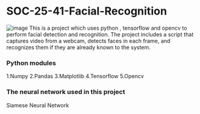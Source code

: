 # SOC-25-41-Facial-Recognition
![image](https://github.com/user-attachments/assets/9f9cc298-0dcf-4e38-a0cf-e487e1dbf340)
This is a project which uses python , tensorflow and opencv to perform facial detection and recognition. The project includes a script that captures video from a webcam, detects faces in each frame, and recognizes them if they are already known to the system.
### Python modules 
1.Numpy
2.Pandas
3.Matplotlib
4.Tensorflow
5.Opencv
### The neural network used in this project
Siamese Neural Network
